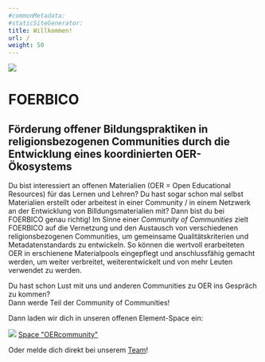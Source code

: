 ```yaml
---
#commonMetadata:
#staticSiteGenerator:
title: Willkommen!
url: /
weight: 50
---
```


![](/images/FOERBICO.png)

# FOERBICO 

## Förderung offener Bildungspraktiken in religionsbezogenen Communities durch die Entwicklung eines koordinierten OER-Ökosystems

Du bist interessiert an offenen Materialien (OER = Open Educational Resources) für das Lernen und Lehren?
Du hast sogar schon mal selbst Materialien erstellt oder arbeitest in einer Community / in einem Netzwerk
an der Entwicklung von Billdungsmaterialien mit? Dann bist du bei FOERBICO genau richtig!
Im Sinne einer _Community of Communities_ zielt FOERBICO auf die Vernetzung und den Austausch
von verschiedenen religionsbezogenen Communities, um gemeinsame Qualitätskriterien und Metadatenstandards
zu entwickeln. So können die wertvoll erarbeiteten OER in erschienene Materialpools eingepflegt und
anschlussfähig gemacht werden, um weiter verbreitet, weiterentwickelt und von mehr Leuten verwendet zu werden.

Du hast schon Lust mit uns und anderen Communities zu OER ins Gespräch zu kommen?  
Dann werde Teil der Community of Communities!

Dann laden wir dich in unseren offenen Element-Space ein:

![](/images/element-logo.svg) [Space "OERcommunity"](https://matrix.to/#/#oercommunity:rpi-virtuell.de)
 
Oder melde dich direkt bei unserem [Team](/unser-team/)!